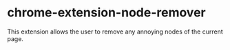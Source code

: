 # chrome-extension-node-remover
This extension allows the user to remove any annoying nodes of the current page.
